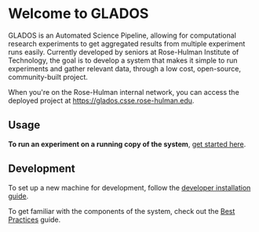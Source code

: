 # Welcome to GLADOS

GLADOS is an Automated Science Pipeline, allowing for computational research experiments to get aggregated results from multiple experiment runs easily. Currently developed by seniors at Rose-Hulman Institute of Technology, the goal is to develop a system that makes it simple to run experiments and gather relevant data, through a low cost, open-source, community-built project.

When you're on the Rose-Hulman internal network, you can access the deployed project at <https://glados.csse.rose-hulman.edu>.

## Usage

**To run an experiment on a running copy of the system**, [get started here](tutorial/usage.md).

## Development

To set up a new machine for development, follow the [developer installation guide](developerhelp/setup.md).

To get familiar with the components of the system, check out the [Best Practices](tutorial/best_practices.md) guide.
